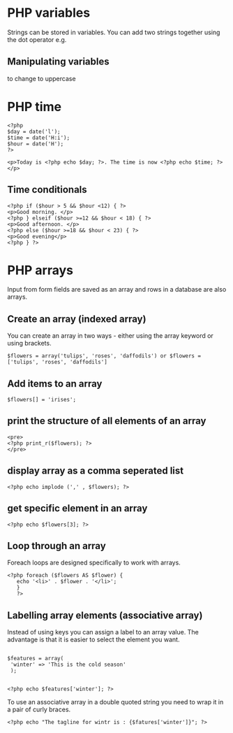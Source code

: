 PHP variables
====================
Strings can be stored in variables.  You can add two strings together using the dot operator e.g. <?php ech $description . $answer; ?>

Manipulating variables
----------------------------
to change to uppercase <?php echo strtoupper($city); ?>

PHP time
================
```
<?php
$day = date('l');
$time = date('H:i');
$hour = date('H');
?>

<p>Today is <?php echo $day; ?>. The time is now <?php echo $time; ?></p>

```

Time conditionals
--------------------------

```
<?php if ($hour > 5 && $hour <12) { ?>
<p>Good morning. </p>
<?php } elseif ($hour >=12 && $hour < 18) { ?>
<p>Good afternoon. </p>
<?php else ($hour >=18 && $hour < 23) { ?>
<p>Good evening</p>
<?php } ?>
```

PHP arrays
================
Input from form fields are saved as an array and rows in a database are also arrays.

Create an array (indexed array)
---------------------
You can create an array in two ways - either using the array keyword or using brackets.
```
$flowers = array('tulips', 'roses', 'daffodils') or $flowers = ['tulips', 'roses', 'daffodils']
```

Add items to an array
---------------------
```
$flowers[] = 'irises';
```

print the structure of all elements of an array
--------------------------------------------------
```
<pre>
<?php print_r($flowers); ?>
</pre>
```

display array as a comma seperated list
----------------------------------------

```
<?php echo implode (',' , $flowers); ?>
```

get specific element in an array
---------------------------------
```
<?php echo $flowers[3]; ?>
```
Loop through an array 
----------------------
Foreach loops are designed specifically to work with arrays.

```
<?php foreach ($flowers AS $flower) {
   echo '<li>' . $flower . '</li>';
   }
   ?>
```
Labelling array elements (associative array)
------------------------------
Instead of using keys you can assign a label to an array value. The advantage is that it is easier to select the element you want.

```

$features = array(
 'winter' => 'This is the cold season'
 );
 
 ```
 ```
 <?php echo $features['winter']; ?>
 ```
 To use an associative array in a double quoted string you need to wrap it in a pair of curly braces.
 ```
 <?php echo "The tagline for wintr is : {$fatures['winter']}"; ?>
 ```
